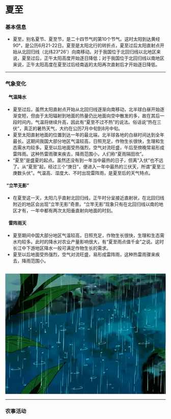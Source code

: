 # 夏至

### 基本信息
- 夏至，别名夏节、夏至节，是二十四节气的第10个节气。这时太阳到达黄经90°，是公历6月21-22日。夏至是太阳北行的转折点，夏至过后太阳直射点开始从北回归线（北纬23°26&#39;）向南移动。对于我国位于北回归线以北地区来说，夏至过后，正午太阳高度开始逐日降低；对于我国位于北回归线以南地区来说，正午太阳高度在夏至过后经南返的太阳再次直射后才开始逐日降低。

------------

### 气象变化
#### &nbsp;&nbsp;&nbsp;气温降水
- 夏至过后，虽然太阳直射点开始从北回归线逐渐向南移动，北半球白昼开始逐渐变短，但由于太阳辐射到地面的热量仍比地面向空中散发的多，故在其后一段时间内，气温将继续升高，因此有“夏至不过不热”的说法。俗话说“热在三伏”，真正的暑热天气，大约在公历7月中旬到8月中旬。
- 夏至太阳直射地面的位置到达一年的最北端，北半球各地的白昼时间达到全年最长。这期间我国大部分地区气温较高，日照充足，作物生长很快，生理和生态需水均较多。夏至以后地面受热强烈，空气对流旺盛，午后至傍晚常易形成雷阵雨。这种热雷雨骤来疾去，降雨范围小，人们称“夏雨隔田坎”。
- “夏至”是盛夏的起点。虽然还没有到一年当中最热的日子，但离“入伏”也不远了。从“夏至”起，经过三个“庚日”，便进入一年中最热的三伏天，所谓“夏至三庚数头伏”。气温高、湿度大、不时出现雷阵雨，是夏至后的天气特点。

#### &nbsp;“立竿无影”
- 在夏至这一天，太阳几乎直射北回归线，正午时分呈接近直射状，在北回归线附近的地区会出现“立竿无影”奇景。“立竿无影”现象只有在北回归线以南的地区才有，一年中都有两次太阳垂直射向地面的时刻。

#### &nbsp;&nbsp;&nbsp;雷阵雨天
- 夏至期间中国大部分地区气温较高，日照充足，作物生长很快，生理和生态需水均较多。此时的降水对农业产量影响很大，有“夏至雨点值千金”之说。这时长江中下游地区降水一般可满足作物生长的需求。
- 夏至以后地面受热强烈，空气对流旺盛，易形成雷阵雨，这种热雷雨骤来疾去，降雨范围小。

&nbsp;&nbsp;&nbsp;&nbsp;&nbsp;&nbsp;&nbsp;![暴雨天气](https://github.com/minecraftxiaohu/TalkAboutSomething/raw/main/works/Geography/1/image/2021_0507_32ce8ba5g00qspz0w010ac000f000b9g.gif "暴雨天气")

------------

### 农事活动
